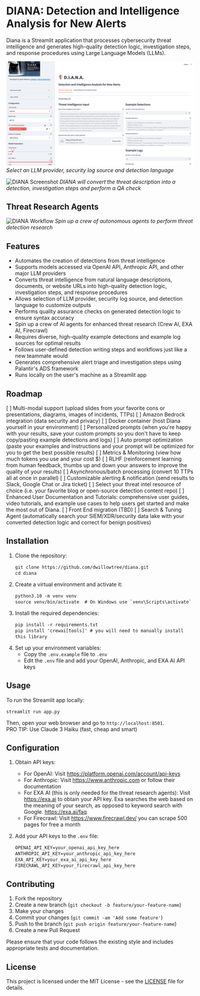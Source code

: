 # DIANA: Detection and Intelligence Analysis for New Alerts

Diana is a Streamlit application that processes cybersecurity threat intelligence and generates high-quality detection logic, investigation steps, and response procedures using Large Language Models (LLMs).

![DIANA Screenshot](assets/diana_main_1.gif)
*Select an LLM provider, security log source and detection language*

![DIANA Screenshot](assets/diana_main_2.gif)
*DIANA will convert the threat description into a detection, investigation steps and perform a QA check*

## Threat Research Agents

![DIANA Workflow](assets/research_crew.gif)
*Spin up a crew of autonomous agents to perform threat detection research*

## Features

- Automates the creation of detections from threat intelligence
- Supports models accessed via OpenAI API, Anthropic API, and other major LLM providers
- Converts threat intelligence from natural language descriptions, documents, or website URLs into high-quality detection logic, investigation steps, and response procedures
- Allows selection of LLM provider, security log source, and detection language to customize outputs
- Performs quality assurance checks on generated detection logic to ensure syntax accuracy
- Spin up a crew of AI agents for enhanced threat research (Crew AI, EXA AI, Firecrawl)
- Requires diverse, high-quality example detections and example log sources for optimal results
- Follows user-defined detection writing steps and workflows just like a new teammate would
- Generates comprehensive alert triage and investigation steps using Palantir's ADS framework
- Runs locally on the user's machine as a Streamlit app

## Roadmap

[ ] Multi-modal support (upload slides from your favorite cons or presentations, diagrams, images of incidents, TTPs)
[ ] Amazon Bedrock integration (data security and privacy)
[ ] Docker container (host Diana yourself in your environment)
[ ] Personalized prompts (when you're happy with your results, save your custom prompts so you don't have to keep copy/pasting example detections and logs)
[ ] Auto prompt optimization (paste your examples and instructions and your prompt will be optimized for you to get the best possible results)
[ ] Metrics & Monitoring (view how much tokens you use and your cost $)
[ ] RLHF (reinforcement learning from human feedback, thumbs up and down your answers to improve the quality of your results)
[ ] Asynchronous/batch processing (convert 10 TTPs all at once in parallel)
[ ] Customizable alerting & notification (send results to Slack, Google Chat or Jira ticket)
[ ] Select your threat intel resource of choice (i.e. your favorite blog or open-source detection content repo)
[ ] Enhanced User Documentation and Tutorials: comprehensive user guides, video tutorials, and example use cases to help users get started and make the most out of Diana.
[ ] Front End migration (TBD)
[ ] Search & Tuning Agent (automatically search your SIEM/XDR/security data lake with your converted detection logic and correct for benign positives)

## Installation

1. Clone the repository:
   ```
   git clone https://github.com/dwillowtree/diana.git
   cd diana
   ```
2. Create a virtual environment and activate it:
   ```
   python3.10 -m venv venv
   source venv/bin/activate  # On Windows use `venv\Scripts\activate`
   ```
3. Install the required dependencies:
   ```
   pip install -r requirements.txt
   pip install 'crewai[tools]' # you will need to manually install this library
   ```
4. Set up your environment variables:
   - Copy the `.env.example` file to `.env`
   - Edit the `.env` file and add your OpenAI, Anthropic, and EXA AI API keys

## Usage

To run the Streamlit app locally:
```
streamlit run app.py
```
Then, open your web browser and go to `http://localhost:8501`.  
PRO TIP: Use Claude 3 Haiku (fast, cheap and smart)

## Configuration

1. Obtain API keys:
   - For OpenAI: Visit https://platform.openai.com/account/api-keys
   - For Anthropic: Visit https://www.anthropic.com or follow their documentation
   - For EXA AI (this is only needed for the threat research agents): Visit https://exa.ai to obtain your API key. Exa searches the web based on the meaning
   of your search, as opposed to keyword search with Google. https://exa.ai/faq
   - For Firecrawl: Visit https://www.firecrawl.dev/ you can scrape 500 pages for free a month

2. Add your API keys to the `.env` file:
   ```
   OPENAI_API_KEY=your_openai_api_key_here
   ANTHROPIC_API_KEY=your_anthropic_api_key_here
   EXA_API_KEY=your_exa_ai_api_key_here
   FIRECRAWL_API_KEY=your_firecrawl_api_key_here
   ```

## Contributing

1. Fork the repository
2. Create a new branch (`git checkout -b feature/your-feature-name`)
3. Make your changes
4. Commit your changes (`git commit -am 'Add some feature'`)
5. Push to the branch (`git push origin feature/your-feature-name`)
6. Create a new Pull Request

Please ensure that your code follows the existing style and includes appropriate tests and documentation.

## License

This project is licensed under the MIT License - see the [LICENSE](LICENSE) file for details.